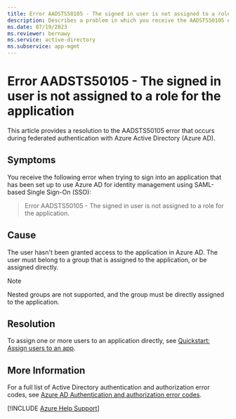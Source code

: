 ```yaml
---
title: Error AADSTS50105 - The signed in user is not assigned to a role for the application.
description: Describes a problem in which you receive the AADSTS50105 error when you sign in to a SAML-based configured app with Azure AD SSO.
ms.date: 07/19/2023
ms.reviewer: bernawy
ms.service: active-directory
ms.subservice: app-mgmt
---
```

# Error AADSTS50105 - The signed in user is not assigned to a role for the application

This article provides a resolution to the AADSTS50105 error that occurs during federated authentication with Azure Active Directory (Azure AD).

## Symptoms

You receive the following error when trying to sign into an application that has been set up to use Azure AD for identity management using SAML-based Single Sign-On (SSO):

>Error AADSTS50105 - The signed in user is not assigned to a role for the application.

## Cause

The user hasn't been granted access to the application in Azure AD. The user must belong to a group that is assigned to the application, or be assigned directly. 

>[!Note]
>Nested groups are not supported, and the group must be directly assigned to the application.

## Resolution

 To assign one or more users to an application directly, see [Quickstart: Assign users to an app](/azure/active-directory/manage-apps/add-application-portal-assign-users).

## More Information

For a full list of Active Directory authentication and authorization error codes, see [Azure AD Authentication and authorization error codes](/azure/active-directory/develop/reference-aadsts-error-codes).

[!INCLUDE [Azure Help Support](../../includes/azure-help-support.md)]
